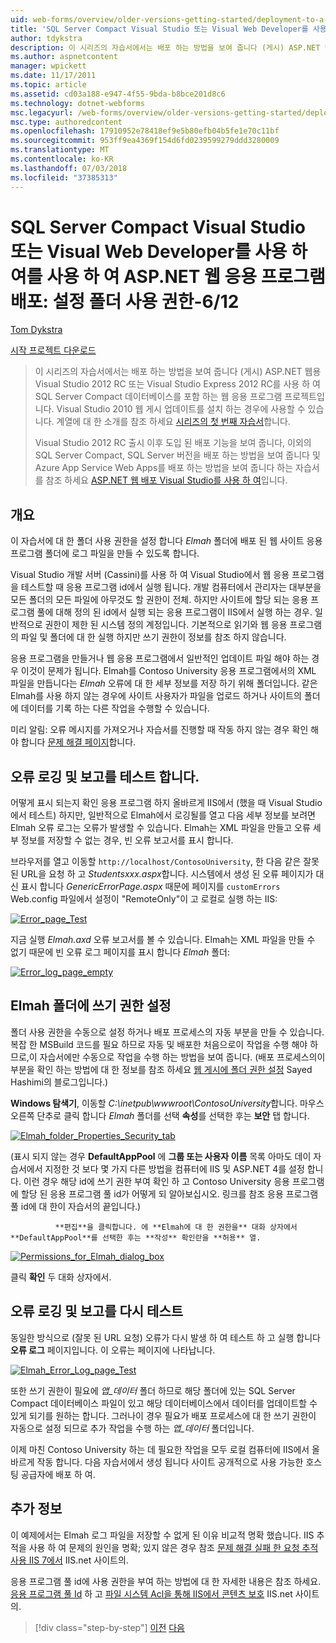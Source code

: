 ```yaml
---
uid: web-forms/overview/older-versions-getting-started/deployment-to-a-hosting-provider/deployment-to-a-hosting-provider-setting-folder-permissions-6-of-12
title: 'SQL Server Compact Visual Studio 또는 Visual Web Developer를 사용 하 여를 사용 하 여 ASP.NET 웹 응용 프로그램 배포: 설정 폴더 사용 권한-6/12 | Microsoft Docs'
author: tdykstra
description: 이 시리즈의 자습서에서는 배포 하는 방법을 보여 줍니다 (게시) ASP.NET 웹 응용 프로그램 프로젝트 Visual Stu를 사용 하 여 SQL Server Compact 데이터베이스를 포함 하는 중...
ms.author: aspnetcontent
manager: wpickett
ms.date: 11/17/2011
ms.topic: article
ms.assetid: cd03a188-e947-4f55-9bda-b8bce201d8c6
ms.technology: dotnet-webforms
msc.legacyurl: /web-forms/overview/older-versions-getting-started/deployment-to-a-hosting-provider/deployment-to-a-hosting-provider-setting-folder-permissions-6-of-12
msc.type: authoredcontent
ms.openlocfilehash: 17910952e78418ef9e5b80efb04b5fe1e70c11bf
ms.sourcegitcommit: 953ff9ea4369f154d6fd0239599279ddd3280009
ms.translationtype: MT
ms.contentlocale: ko-KR
ms.lasthandoff: 07/03/2018
ms.locfileid: "37385313"
---
```

<a name="deploying-an-aspnet-web-application-with-sql-server-compact-using-visual-studio-or-visual-web-developer-setting-folder-permissions---6-of-12"></a>SQL Server Compact Visual Studio 또는 Visual Web Developer를 사용 하 여를 사용 하 여 ASP.NET 웹 응용 프로그램 배포: 설정 폴더 사용 권한-6/12
====================
[Tom Dykstra](https://github.com/tdykstra)

[시작 프로젝트 다운로드](http://code.msdn.microsoft.com/Deploying-an-ASPNET-Web-4e31366b)

> 이 시리즈의 자습서에서는 배포 하는 방법을 보여 줍니다 (게시) ASP.NET 웹용 Visual Studio 2012 RC 또는 Visual Studio Express 2012 RC를 사용 하 여 SQL Server Compact 데이터베이스를 포함 하는 웹 응용 프로그램 프로젝트입니다. Visual Studio 2010 웹 게시 업데이트를 설치 하는 경우에 사용할 수 있습니다. 계열에 대 한 소개를 참조 하세요 [시리즈의 첫 번째 자습서](deployment-to-a-hosting-provider-introduction-1-of-12.md)합니다.
> 
> Visual Studio 2012 RC 출시 이후 도입 된 배포 기능을 보여 줍니다, 이외의 SQL Server Compact, SQL Server 버전을 배포 하는 방법을 보여 줍니다 및 Azure App Service Web Apps를 배포 하는 방법을 보여 줍니다 하는 자습서를 참조 하세요 [ASP.NET 웹 배포 Visual Studio를 사용 하 여](../../deployment/visual-studio-web-deployment/introduction.md)입니다.


## <a name="overview"></a>개요

이 자습서에 대 한 폴더 사용 권한을 설정 합니다 *Elmah* 폴더에 배포 된 웹 사이트 응용 프로그램 폴더에 로그 파일을 만들 수 있도록 합니다.

Visual Studio 개발 서버 (Cassini)를 사용 하 여 Visual Studio에서 웹 응용 프로그램을 테스트할 때 응용 프로그램 id에서 실행 됩니다. 개발 컴퓨터에서 관리자는 대부분을 모든 폴더의 모든 파일에 아무것도 할 권한이 전체. 하지만 사이트에 할당 되는 응용 프로그램 풀에 대해 정의 된 id에서 실행 되는 응용 프로그램이 IIS에서 실행 하는 경우. 일반적으로 권한이 제한 된 시스템 정의 계정입니다. 기본적으로 읽기와 웹 응용 프로그램의 파일 및 폴더에 대 한 실행 하지만 쓰기 권한이 정보를 참조 하지 않습니다.

응용 프로그램을 만들거나 웹 응용 프로그램에서 일반적인 업데이트 파일 해야 하는 경우 이것이 문제가 됩니다. Elmah를 Contoso University 응용 프로그램에서의 XML 파일을 만듭니다는 *Elmah* 오류에 대 한 세부 정보를 저장 하기 위해 폴더입니다. 같은 Elmah를 사용 하지 않는 경우에 사이트 사용자가 파일을 업로드 하거나 사이트의 폴더에 데이터를 기록 하는 다른 작업을 수행할 수 있습니다.

미리 알림: 오류 메시지를 가져오거나 자습서를 진행할 때 작동 하지 않는 경우 확인 해야 합니다 [문제 해결 페이지](deployment-to-a-hosting-provider-creating-and-installing-deployment-packages-12-of-12.md)합니다.

## <a name="testing-error-logging-and-reporting"></a>오류 로깅 및 보고를 테스트 합니다.

어떻게 표시 되는지 확인 응용 프로그램 하지 올바르게 IIS에서 (했을 때 Visual Studio에서 테스트) 하지만, 일반적으로 Elmah에서 로깅될를 열고 다음 세부 정보를 보려면 Elmah 오류 로그는 오류가 발생할 수 있습니다. Elmah는 XML 파일을 만들고 오류 세부 정보를 저장할 수 없는 경우, 빈 오류 보고서를 표시 합니다.

브라우저를 열고 이동할 `http://localhost/ContosoUniversity`, 한 다음 같은 잘못 된 URL을 요청 하 고 *Studentsxxx.aspx*합니다. 시스템에서 생성 된 오류 페이지가 대신 표시 합니다 *GenericErrorPage.aspx* 때문에 페이지를 `customErrors` Web.config 파일에서 설정이 "RemoteOnly"이 고 로컬로 실행 하는 IIS:

[![Error_page_Test](deployment-to-a-hosting-provider-setting-folder-permissions-6-of-12/_static/image2.png)](deployment-to-a-hosting-provider-setting-folder-permissions-6-of-12/_static/image1.png)

지금 실행 *Elmah.axd* 오류 보고서를 볼 수 있습니다. Elmah는 XML 파일을 만들 수 없기 때문에 빈 오류 로그 페이지를 표시 합니다 *Elmah* 폴더:

[![Error_log_page_empty](deployment-to-a-hosting-provider-setting-folder-permissions-6-of-12/_static/image4.png)](deployment-to-a-hosting-provider-setting-folder-permissions-6-of-12/_static/image3.png)

## <a name="setting-write-permission-on-the-elmah-folder"></a>Elmah 폴더에 쓰기 권한 설정

폴더 사용 권한을 수동으로 설정 하거나 배포 프로세스의 자동 부분을 만들 수 있습니다. 복잡 한 MSBuild 코드를 필요 하므로 자동 및 배포한 처음으로이 작업을 수행 해야 하므로,이 자습서에만 수동으로 작업을 수행 하는 방법을 보여 줍니다. (배포 프로세스의이 부분을 확인 하는 방법에 대 한 정보를 참조 하세요 [웹 게시에 폴더 권한 설정](http://sedodream.com/2011/11/08/SettingFolderPermissionsOnWebPublish.aspx) Sayed Hashimi의 블로그입니다.)

**Windows 탐색기**, 이동할 *C:\inetpub\wwwroot\ContosoUniversity*합니다. 마우스 오른쪽 단추로 클릭 합니다 *Elmah* 폴더를 선택 **속성**를 선택한 후는 **보안** 탭 합니다.

[![Elmah_folder_Properties_Security_tab](deployment-to-a-hosting-provider-setting-folder-permissions-6-of-12/_static/image6.png)](deployment-to-a-hosting-provider-setting-folder-permissions-6-of-12/_static/image5.png)

(표시 되지 않는 경우 **DefaultAppPool** 에 **그룹 또는 사용자 이름** 목록 아마도 데이 자습서에서 지정한 것 보다 몇 가지 다른 방법을 컴퓨터에 IIS 및 ASP.NET 4를 설정 합니다. 이런 경우 해당 id에 쓰기 권한 부여 확인 하 고 Contoso University 응용 프로그램에 할당 된 응용 프로그램 풀 id가 어떻게 되 알아보십시오. 링크를 참조 응용 프로그램 풀 id에 대 한이 자습서의 끝입니다.)


              **편집**을 클릭합니다. 에 **Elmah에 대 한 권한을** 대화 상자에서 **DefaultAppPool**를 선택한 후는 **작성** 확인란을 **허용** 열.

[![Permissions_for_Elmah_dialog_box](deployment-to-a-hosting-provider-setting-folder-permissions-6-of-12/_static/image8.png)](deployment-to-a-hosting-provider-setting-folder-permissions-6-of-12/_static/image7.png)

클릭 **확인** 두 대화 상자에서.

## <a name="retesting-error-logging-and-reporting"></a>오류 로깅 및 보고를 다시 테스트

동일한 방식으로 (잘못 된 URL 요청) 오류가 다시 발생 하 여 테스트 하 고 실행 합니다 **오류 로그** 페이지입니다. 이 오류는 페이지에 나타납니다.

[![Elmah_Error_Log_page_Test](deployment-to-a-hosting-provider-setting-folder-permissions-6-of-12/_static/image10.png)](deployment-to-a-hosting-provider-setting-folder-permissions-6-of-12/_static/image9.png)

또한 쓰기 권한이 필요에 *앱\_데이터* 폴더 하므로 해당 폴더에 있는 SQL Server Compact 데이터베이스 파일이 있고 해당 데이터베이스에서 데이터를 업데이트할 수 있게 되기를 원하는 합니다. 그러나이 경우 필요가 배포 프로세스에 대 한 쓰기 권한이 자동으로 설정 되므로 추가 작업을 수행 하는 *앱\_데이터* 폴더입니다.

이제 마친 Contoso University 하는 데 필요한 작업을 모두 로컬 컴퓨터에 IIS에서 올바르게 작동 합니다. 다음 자습서에서 생성 됩니다 사이트 공개적으로 사용 가능한 호스팅 공급자에 배포 하 여.

## <a name="more-information"></a>추가 정보

이 예제에서는 Elmah 로그 파일을 저장할 수 없게 된 이유 비교적 명확 했습니다. IIS 추적을 사용 하 여 문제의 원인을 명확; 있지 않은 경우 참조 [문제 해결 실패 한 요청 추적 사용 IIS 7에서](https://www.iis.net/learn/troubleshoot/using-failed-request-tracing/troubleshooting-failed-requests-using-tracing-in-iis) IIS.net 사이트의.

응용 프로그램 풀 id에 사용 권한을 부여 하는 방법에 대 한 자세한 내용은 참조 하세요. [응용 프로그램 풀 Id](https://www.iis.net/learn/manage/configuring-security/application-pool-identities) 하 고 [파일 시스템 Acl을 통해 IIS에서 콘텐츠 보호](https://www.iis.net/learn/get-started/planning-for-security/secure-content-in-iis-through-file-system-acls) IIS.net 사이트의.

> [!div class="step-by-step"]
> [이전](deployment-to-a-hosting-provider-deploying-to-iis-as-a-test-environment-5-of-12.md)
> [다음](deployment-to-a-hosting-provider-deploying-to-the-production-environment-7-of-12.md)
